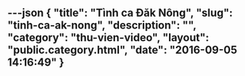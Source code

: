 ---json
{
    "title": "Tình ca Đăk Nông",
    "slug": "tinh-ca-ak-nong",
    "description": "",
    "category": "thu-vien-video",
    "layout": "public.category.html",
    "date": "2016-09-05 14:16:49"
}
---
